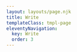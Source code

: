 ```yaml
---
layout: layouts/page.njk
title: Write
templateClass: tmpl-page
eleventyNavigation:
  key: Write
  order: 3
---
```


<script crossorigin src="https://unpkg.com/@memorista/client-ui@2/dist/index.bundle.js"></script>
<x-memorista api-key="f1f93679-ec1c-4c63-9673-d6454eae7249"></x-memorista>
